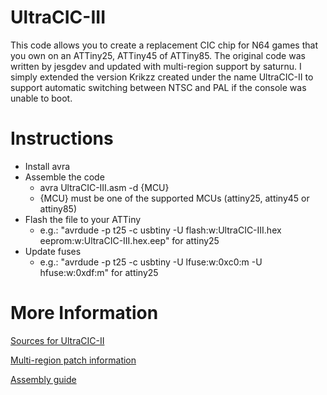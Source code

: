# UltraCIC-III
This code allows you to create a replacement CIC chip for N64 games that you own on an ATTiny25, ATTiny45 of ATTiny85. 
The original code was written by jesgdev and updated with multi-region support by saturnu. 
I simply extended the version Krikzz created under the name UltraCIC-II to support automatic switching between NTSC and PAL if the console was unable to boot.

# Instructions
- Install avra 
- Assemble the code
  - avra UltraCIC-III.asm -d {MCU}
  - {MCU} must be one of the supported MCUs (attiny25, attiny45 or attiny85)
- Flash the file to your ATTiny 
  - e.g.: "avrdude -p t25 -c usbtiny -U flash:w:UltraCIC-III.hex eeprom:w:UltraCIC-III.hex.eep" for attiny25
- Update fuses
  - e.g.: "avrdude -p t25 -c usbtiny -U lfuse:w:0xc0:m -U hfuse:w:0xdf:m" for attiny25
  
# More Information
[Sources for UltraCIC-II](https://web.archive.org/web/20180701050159/https://krikzz.com/pub/support/everdrive-64/ultracic2/)

[Multi-region patch information](https://krikzz.com/forum/index.php?topic=3450.0)

[Assembly guide](https://bitwise.bperki.com/2019/01/12/repairing-an-n64-cartridge-without-blowing-in-it/)

